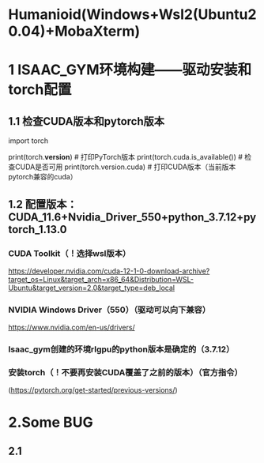 # Humanioid(Windows+Wsl2(Ubuntu20.04)+MobaXterm)

# 1 ISAAC_GYM环境构建——驱动安装和torch配置

## 1.1 检查CUDA版本和pytorch版本
import torch

print(torch.__version__)  # 打印PyTorch版本
print(torch.cuda.is_available())  # 检查CUDA是否可用
print(torch.version.cuda)  # 打印CUDA版本（当前版本pytorch兼容的cuda）

## 1.2 配置版本：CUDA_11.6+Nvidia_Driver_550+python_3.7.12+pytorch_1.13.0

### CUDA Toolkit（！选择wsl版本）
https://developer.nvidia.com/cuda-12-1-0-download-archive?target_os=Linux&target_arch=x86_64&Distribution=WSL-Ubuntu&target_version=2.0&target_type=deb_local

### NVIDIA Windows Driver（550）（驱动可以向下兼容）
https://www.nvidia.com/en-us/drivers/

### Isaac_gym创建的环境rlgpu的python版本是确定的（3.7.12）

### 安装torch（！不要再安装CUDA覆盖了之前的版本）（官方指令）
(https://pytorch.org/get-started/previous-versions/)


# 2.Some BUG
## 2.1
